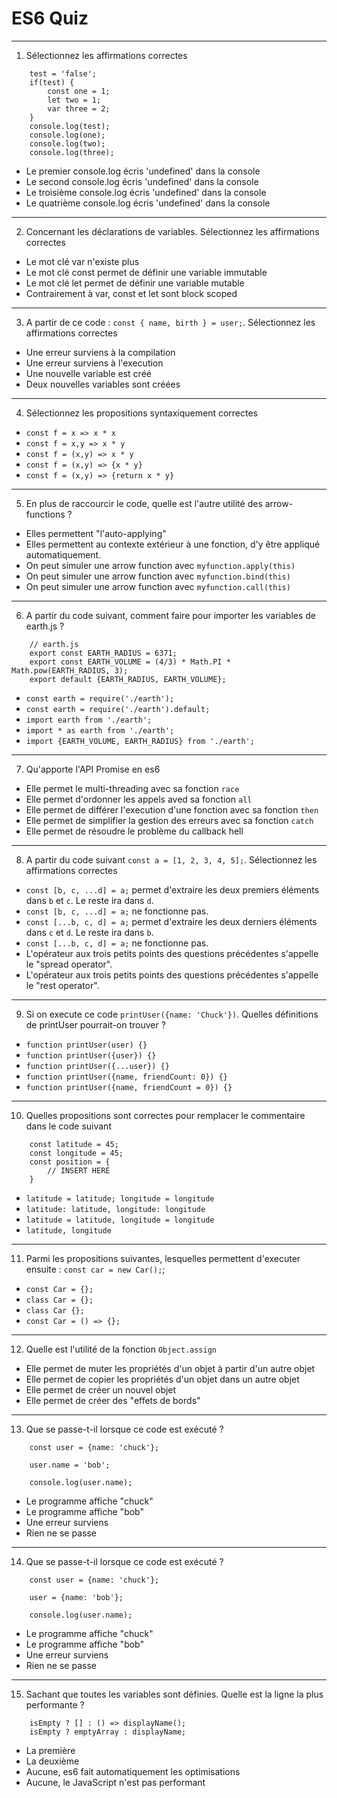 # ES6 Quiz

---

1. Sélectionnez les affirmations correctes

```
    test = 'false';
    if(test) {
        const one = 1;
        let two = 1;
        var three = 2;
    }
    console.log(test);
    console.log(one);
    console.log(two);
    console.log(three);
```

* Le premier console.log écris 'undefined' dans la console
* Le second console.log écris 'undefined' dans la console
* Le troisième console.log écris 'undefined' dans la console
* Le quatrième console.log écris 'undefined' dans la console

---

2. Concernant les déclarations de variables. Sélectionnez les affirmations correctes
* Le mot clé var n'existe plus
* Le mot clé const permet de définir une variable immutable
* Le mot clé let permet de définir une variable mutable
* Contrairement à var, const et let sont block scoped
 
--- 

3. A partir de ce code : `const { name, birth } = user;`. Sélectionnez les affirmations correctes
* Une erreur surviens à la compilation
* Une erreur surviens à l'execution
* Une nouvelle variable est créé
* Deux nouvelles variables sont créées

---

4. Sélectionnez les propositions syntaxiquement correctes

* `const f = x => x * x`
* `const f = x,y => x * y`
* `const f = (x,y) => x * y`
* `const f = (x,y) => {x * y}`
* `const f = (x,y) => {return x * y}`

---

5. En plus de raccourcir le code, quelle est l'autre utilité des arrow-functions ?

* Elles permettent "l'auto-applying"
* Elles permettent au contexte extérieur à une fonction, d'y être appliqué automatiquement.
* On peut simuler une arrow function avec `myfunction.apply(this)`
* On peut simuler une arrow function avec `myfunction.bind(this)`
* On peut simuler une arrow function avec `myfunction.call(this)`

---

6. A partir du code suivant, comment faire pour importer les variables de earth.js ?

```   
    // earth.js
    export const EARTH_RADIUS = 6371;
    export const EARTH_VOLUME = (4/3) * Math.PI * Math.pow(EARTH_RADIUS, 3);
    export default {EARTH_RADIUS, EARTH_VOLUME};
```

* `const earth = require('./earth');`
* `const earth = require('./earth').default;`
* `import earth from './earth';`
* `import * as earth from './earth';`
* `import {EARTH_VOLUME, EARTH_RADIUS} from './earth';`

---

7. Qu'apporte l'API Promise en es6

* Elle permet le multi-threading avec sa fonction `race`
* Elle permet d'ordonner les appels aved sa fonction `all`
* Elle permet de différer l'execution d'une fonction avec sa fonction `then`
* Elle permet de simplifier la gestion des erreurs avec sa fonction `catch`
* Elle permet de résoudre le problème du callback hell

---

8. A partir du code suivant `const a = [1, 2, 3, 4, 5];`. Sélectionnez les affirmations correctes

* `const [b, c, ...d] = a;` permet d'extraire les deux premiers éléments dans `b` et `c`. Le reste ira dans `d`.
* `const [b, c, ...d] = a;` ne fonctionne pas.
* `const [...b, c, d] = a;` permet d'extraire les deux derniers éléments dans `c` et `d`. Le reste ira dans `b`.
* `const [...b, c, d] = a;` ne fonctionne pas.
* L'opérateur aux trois petits points des questions précédentes s'appelle le "spread operator".
* L'opérateur aux trois petits points des questions précédentes s'appelle le "rest operator".

---

9. Si on execute ce code `printUser({name: 'Chuck'})`. Quelles définitions de printUser pourrait-on trouver ?

* `function printUser(user) {}`
* `function printUser({user}) {}`
* `function printUser({...user}) {}`
* `function printUser({name, friendCount: 0}) {}`
* `function printUser({name, friendCount = 0}) {}`

---

10. Quelles propositions sont correctes pour remplacer le commentaire dans le code suivant

```    
    const latitude = 45;
    const longitude = 45;
    const position = {
        // INSERT HERE
    }
```
    
* `latitude = latitude; longitude = longitude`
* `latitude: latitude, longitude: longitude`
* `latitude = latitude, longitude = longitude`
* `latitude, longitude`

---

11. Parmi les propositions suivantes, lesquelles permettent d'executer ensuite : `const car = new Car();`;

* `const Car = {};`
* `class Car = {};`
* `class Car {};`
* `const Car = () => {};`

---

12. Quelle est l'utilité de la fonction `Object.assign`

* Elle permet de muter les propriétés d'un objet à partir d'un autre objet
* Elle permet de copier les propriétés d'un objet dans un autre objet
* Elle permet de créer un nouvel objet
* Elle permet de créer des "effets de bords"

---

13. Que se passe-t-il lorsque ce code est exécuté ?
 
``` 
    const user = {name: 'chuck'};
    
    user.name = 'bob';
    
    console.log(user.name);
```
 
* Le programme affiche "chuck"
* Le programme affiche "bob"
* Une erreur surviens
* Rien ne se passe

---

14. Que se passe-t-il lorsque ce code est exécuté ?
 
```
    const user = {name: 'chuck'};
    
    user = {name: 'bob'};
    
    console.log(user.name);
```
    
* Le programme affiche "chuck"
* Le programme affiche "bob"
* Une erreur surviens
* Rien ne se passe

---

15. Sachant que toutes les variables sont définies. Quelle est la ligne la plus performante ?
 
``` 
    isEmpty ? [] : () => displayName();
    isEmpty ? emptyArray : displayName;
```
 
* La première
* La deuxième
* Aucune, es6 fait automatiquement les optimisations
* Aucune, le JavaScript n'est pas performant
  
